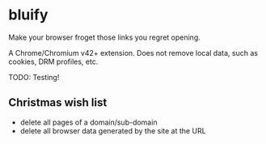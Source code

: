 # bluify

Make your browser froget those links you regret opening.

A Chrome/Chromium v42+ extension. Does not remove local data, such as cookies, DRM profiles, etc.

TODO: Testing!

## Christmas wish list

- delete all pages of a domain/sub-domain
- delete all browser data generated by the site at the URL
